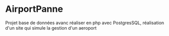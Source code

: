 # AirportPanne
 Projet base de données avanc  réaliser en php avec PostgresSQL, réalisation d'un site qui simule la gestion d'un aeroport
